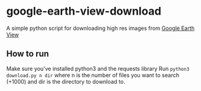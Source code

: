 # google-earth-view-download
A simple python script for downloading high res images from [Google Earth View](https://earthview.withgoogle.com/)

## How to run
Make sure you've installed python3 and the requests library
Run `python3 download.py n dir` where n is the number of files you want to search (+1000) and dir is the directory to download to.
